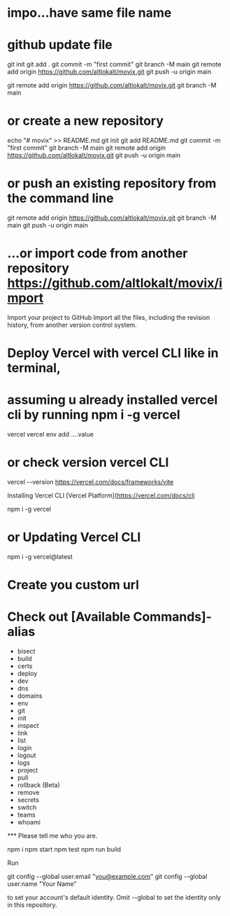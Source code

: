 # impo...have same file name
# github update file

git init
git add .
git commit -m "first commit"
git branch -M main
git remote add origin https://github.com/altlokalt/movix.git
git push -u origin main


git remote add origin https://github.com/altlokalt/movix.git
git branch -M main


# or create a new repository 
echo "# movix" >> README.md
git init
git add README.md
git commit -m "first commit"
git branch -M main
git remote add origin https://github.com/altlokalt/movix.git
git push -u origin main

# or push an existing repository from the command line
git remote add origin https://github.com/altlokalt/movix.git
git branch -M main
git push -u origin main

# …or import code from another repository https://github.com/altlokalt/movix/import
Import your project to GitHub
Import all the files, including the revision history, from another version control system.

# Deploy Vercel with vercel CLI like in terminal, 
# assuming u already installed vercel cli by running npm i -g vercel

vercel
vercel env add ....value

# or check version vercel CLI
vercel --version
https://vercel.com/docs/frameworks/vite

Installing Vercel CLI  [Vercel Platform](https://vercel.com/docs/cli

npm i -g vercel

# or Updating Vercel CLI
npm i -g vercel@latest

# Create you custom url


# Check out [Available Commands]- alias
- bisect
- build
- certs
- deploy
- dev
- dns
- domains
- env
- git
- init
- inspect
- link
- list
- login
- logout
- logs
- project
- pull
- rollback (Beta)
- remove
- secrets
- switch
- teams
- whoami

*** Please tell me who you are.

npm i
npm start
npm test
npm run build

Run

  git config --global user.email "you@example.com"
  git config --global user.name "Your Name"

to set your account's default identity.
Omit --global to set the identity only in this repository.